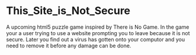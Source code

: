 # This_Site_is_Not_Secure
A upcoming html5 puzzle game inspired by There is No Game. In the game your a user trying to use a website prompting you to leave because it is not secure. Later you find out a virus has gotten onto your computor and you need to remove it before any damage can be done.
